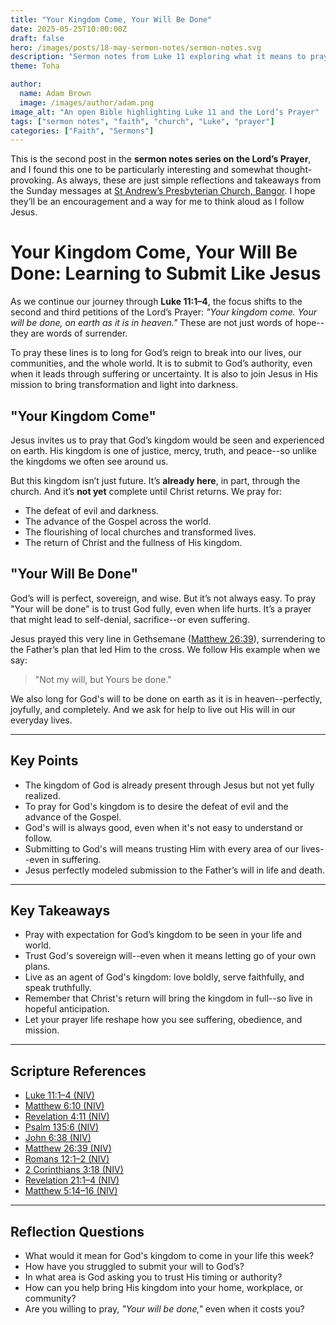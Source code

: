 ```yaml
---
title: "Your Kingdom Come, Your Will Be Done"
date: 2025-05-25T10:00:00Z
draft: false
hero: /images/posts/18-may-sermon-notes/sermon-notes.svg
description: "Sermon notes from Luke 11 exploring what it means to pray 'Your Kingdom come, Your will be done'--and how that prayer reshapes our lives, hopes, and obedience."
theme: Toha

author:
  name: Adam Brown
  image: /images/author/adam.png
image_alt: "An open Bible highlighting Luke 11 and the Lord’s Prayer"
tags: ["sermon notes", "faith", "church", "Luke", "prayer"]
categories: ["Faith", "Sermons"]
---
```


This is the second post in the **sermon notes series on the Lord’s Prayer**, and I found this one to be particularly interesting and somewhat thought-provoking. As always, these are just simple reflections and takeaways from the Sunday messages at [St Andrew’s Presbyterian Church, Bangor](https://standrewsbangor.org.uk). I hope they’ll be an encouragement and a way for me to think aloud as I follow Jesus.

# Your Kingdom Come, Your Will Be Done: Learning to Submit Like Jesus

As we continue our journey through **Luke 11:1–4**, the focus shifts to the second and third petitions of the Lord’s Prayer: *"Your kingdom come. Your will be done, on earth as it is in heaven."* These are not just words of hope--they are words of surrender.

To pray these lines is to long for God’s reign to break into our lives, our communities, and the whole world. It is to submit to God’s authority, even when it leads through suffering or uncertainty. It is also to join Jesus in His mission to bring transformation and light into darkness.

## "Your Kingdom Come"

Jesus invites us to pray that God’s kingdom would be seen and experienced on earth. His kingdom is one of justice, mercy, truth, and peace--so unlike the kingdoms we often see around us.

But this kingdom isn’t just future. It’s **already here**, in part, through the church. And it’s **not yet** complete until Christ returns. We pray for:
- The defeat of evil and darkness.
- The advance of the Gospel across the world.
- The flourishing of local churches and transformed lives.
- The return of Christ and the fullness of His kingdom.

## "Your Will Be Done"

God’s will is perfect, sovereign, and wise. But it’s not always easy. To pray "Your will be done" is to trust God fully, even when life hurts. It’s a prayer that might lead to self-denial, sacrifice--or even suffering.

Jesus prayed this very line in Gethsemane ([Matthew 26:39](https://www.biblegateway.com/passage/?search=Matthew+26%3A39&version=NIV)), surrendering to the Father’s plan that led Him to the cross. We follow His example when we say:  
> "Not my will, but Yours be done."

We also long for God's will to be done on earth as it is in heaven--perfectly, joyfully, and completely. And we ask for help to live out His will in our everyday lives.

---

## Key Points
- The kingdom of God is already present through Jesus but not yet fully realized.
- To pray for God's kingdom is to desire the defeat of evil and the advance of the Gospel.
- God's will is always good, even when it's not easy to understand or follow.
- Submitting to God's will means trusting Him with every area of our lives--even in suffering.
- Jesus perfectly modeled submission to the Father’s will in life and death.

---

## Key Takeaways
- Pray with expectation for God’s kingdom to be seen in your life and world.
- Trust God's sovereign will--even when it means letting go of your own plans.
- Live as an agent of God's kingdom: love boldly, serve faithfully, and speak truthfully.
- Remember that Christ's return will bring the kingdom in full--so live in hopeful anticipation.
- Let your prayer life reshape how you see suffering, obedience, and mission.

---

## Scripture References
- [Luke 11:1–4 (NIV)](https://www.biblegateway.com/passage/?search=Luke+11%3A1-4&version=NIV)  
- [Matthew 6:10 (NIV)](https://www.biblegateway.com/passage/?search=Matthew+6%3A10&version=NIV)  
- [Revelation 4:11 (NIV)](https://www.biblegateway.com/passage/?search=Revelation+4%3A11&version=NIV)  
- [Psalm 135:6 (NIV)](https://www.biblegateway.com/passage/?search=Psalm+135%3A6&version=NIV)  
- [John 6:38 (NIV)](https://www.biblegateway.com/passage/?search=John+6%3A38&version=NIV)  
- [Matthew 26:39 (NIV)](https://www.biblegateway.com/passage/?search=Matthew+26%3A39&version=NIV)  
- [Romans 12:1–2 (NIV)](https://www.biblegateway.com/passage/?search=Romans+12%3A1-2&version=NIV)  
- [2 Corinthians 3:18 (NIV)](https://www.biblegateway.com/passage/?search=2+Corinthians+3%3A18&version=NIV)  
- [Revelation 21:1–4 (NIV)](https://www.biblegateway.com/passage/?search=Revelation+21%3A1-4&version=NIV)  
- [Matthew 5:14–16 (NIV)](https://www.biblegateway.com/passage/?search=Matthew+5%3A14-16&version=NIV)

---

## Reflection Questions
- What would it mean for God's kingdom to come in your life this week?
- How have you struggled to submit your will to God’s?
- In what area is God asking you to trust His timing or authority?
- How can you help bring His kingdom into your home, workplace, or community?
- Are you willing to pray, *"Your will be done,"* even when it costs you?